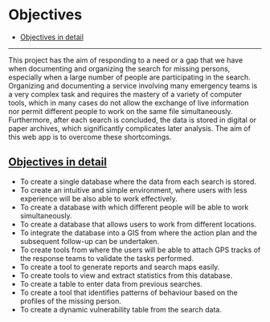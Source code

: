 # Objectives

- [Objectives in detail](/{{route}}/{{version}}/objectives#details)

---


This project has the aim of responding to a need or a gap that we have when documenting and organizing the search for missing persons, especially when a large number of people are participating in the search. Organizing and documenting a service involving many emergency teams is a very complex task and requires the mastery of a variety of computer tools, which in many cases do not allow the exchange of live information nor permit different people to work on the same file simultaneously. Furthermore, after each search is concluded, the data is stored in digital or paper archives, which significantly complicates later analysis.
The aim of this web app is to overcome these shortcomings.

<a name="details"></a>
## [Objectives in detail](/{{route}}/{{version}}/objectives#details)
* To create a single database where the data from each search is stored.
* To create an intuitive and simple environment, where users with less experience will be also able to work effectively.
* To create a database with which different people will be able to work simultaneously.
* To create a database that allows users to work from different locations.
* To integrate the database into a GIS from where the action plan and the subsequent follow-up can be undertaken.
* To create tools from where the users will be able to attach GPS tracks of the response teams to validate the tasks performed.
* To create a tool to generate reports and search maps easily.
* To create tools to view and extract statistics from this database.
* To create a table to enter data from previous searches.
* To create a tool that identifies patterns of behaviour based on the profiles of the missing person.
* To create a dynamic vulnerability table from the search data.
